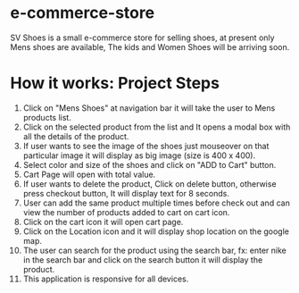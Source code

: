# e-commerce-store
SV Shoes is a small e-commerce store for selling shoes, at present only Mens shoes are available, The kids and Women Shoes will be arriving soon.

# How it works: Project Steps
1. Click on "Mens Shoes" at navigation bar it will take the user to Mens products list.
2. Click on the selected product from the list and It opens a modal box with all the details of the product.
3. If user wants to see the image of the shoes just mouseover on that particular image it will display as big image (size is 400 x 400).
4. Select color and size of the shoes and click on "ADD to Cart" button.
5. Cart Page will open with total value.
6. If user wants to delete the product, Click on delete button, otherwise press checkout button, It will display  text for 8 seconds.
7. User can add the same product multiple times before check out and can view the number of products added to cart on cart icon.
8. Click on the cart icon it will open cart page.
9. Click on the Location icon and it will display shop location on the google map.
10. The user can search for the product using the search bar, fx: enter nike in the search bar and click on the search button it will display the product.
11. This application is responsive for all devices.


